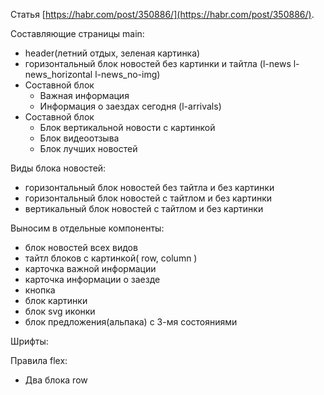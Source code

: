 Статья [https://habr.com/post/350886/](https://habr.com/post/350886/).

Составляющие страницы main:

- header(летний отдых, зеленая картинка)
- горизонтальный блок новостей без картинки и тайтла (l-news l-news_horizontal l-news_no-img)
- Составной блок
  - Важная информация
  - Информация о заездах сегодня (l-arrivals)
- Составной блок
  - Блок вертикальной новости с картинкой
  - Блок видеоотзыва
  - Блок лучших новостей

Виды блока новостей:

- горизонтальный блок новостей без тайтла и без картинки
- горизонтальный блок новостей с тайтлом и без картинки
- вертикальный блок новостей с тайтлом и без картинки

Выносим в отдельные компоненты:

- блок новостей всех видов
- тайтл блоков c картинкой( row, column )
- карточка важной информации
- карточка информации о заезде
- кнопка
- блок картинки
- блок svg иконки
- блок предложения(альпака) с 3-мя состояниями

Шрифты:

Правила flex:

- Два блока row
